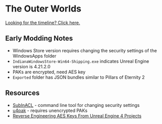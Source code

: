 <!-- TITLE: The Outer Worlds -->

# The Outer Worlds
[Looking for the timeline? Click here.](/the-outer-worlds/timeline)

## Early Modding Notes

* Windows Store version requires changing the security settings of the WindowsApps folder
* `IndianaWindowsStore-Win64-Shipping.exe` indicates Unreal Engine version is 4.21.2.0
* PAKs are encrypted, need AES key
* `Exported` folder has JSON bundles similar to Pillars of Eternity 2

## Resources

* [SubInACL](https://www.microsoft.com/en-us/download/details.aspx?id=23510) - command line tool for changing security settings
* [u4pak](https://github.com/panzi/u4pak) - requires unencrypted PAKs
* [Reverse Engineering AES Keys From Unreal Engine 4 Projects](https://blog.jamie.holdings/2019/03/23/reverse-engineering-aes-keys-from-unreal-engine-4-projects/)